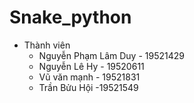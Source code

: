 # Snake_python

- Thành viên
  - Nguyễn Phạm Lâm Duy - 19521429
  - Nguyễn Lê Hy - 19520611
  - Vũ văn mạnh - 19521831
  - Trần Bửu Hội -19521549
